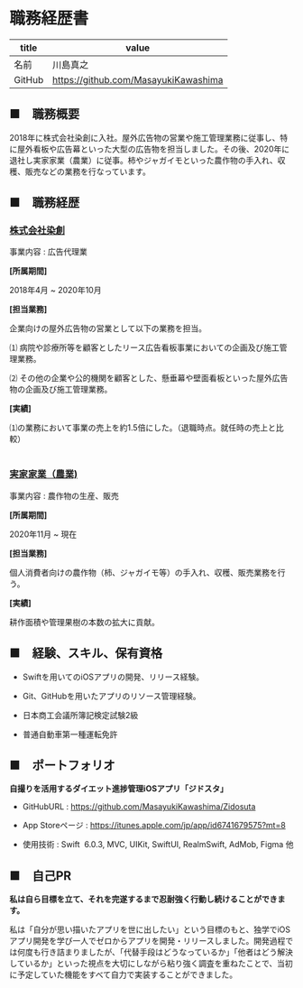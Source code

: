 # 職務経歴書

<!---
 名前の文字を大きくする
-->
| title | value |
| ---- | ---- |
| 名前 | 川島真之 |
| GitHub | https://github.com/MasayukiKawashima |

## ■　職務概要

2018年に株式会社染創に入社。屋外広告物の営業や施工管理業務に従事し、特に屋外看板や広告幕といった大型の広告物を担当しました。その後、2020年に退社し実家家業（農業）に従事。柿やジャガイモといった農作物の手入れ、収穫、販売などの業務を行なっています。

## ■　職務経歴

### <ins>株式会社染創</ins>
  
  事業内容 : 広告代理業
  
  **[所属期間]**
  
  2018年4月 ~ 2020年10月
  
  **[担当業務]**
  
  企業向けの屋外広告物の営業として以下の業務を担当。
  
  ⑴ 病院や診療所等を顧客としたリース広告看板事業においての企画及び施工管理業務。
  
  ⑵ その他の企業や公的機関を顧客とした、懸垂幕や壁面看板といった屋外広告物の企画及び施工管理業務。
  
  **[実績]**
  
  ⑴の業務において事業の売上を約1.5倍にした。（退職時点。就任時の売上と比較）
  <br>
  <br>
 ### <ins>実家家業（農業)</ins>
  
  事業内容 : 農作物の生産、販売
  
  **[所属期間]**
  
  2020年11月 ~ 現在
  
  **[担当業務]**
  
  個人消費者向けの農作物（柿、ジャガイモ等）の手入れ、収穫、販売業務を行う。

  **[実績]**
  
  耕作面積や管理果樹の本数の拡大に貢献。

## ■　経験、スキル、保有資格

<!---
  表形式に変更する
-->

- Swiftを用いてのiOSアプリの開発、リリース経験。

- Git、GitHubを用いたアプリのリソース管理経験。

- 日本商工会議所簿記検定試験2級

- 普通自動車第一種運転免許

## ■　ポートフォリオ

**自撮りを活用するダイエット進捗管理iOSアプリ「ジドスタ」**

- GitHubURL : https://github.com/MasayukiKawashima/Zidosuta

- App Storeページ : https://itunes.apple.com/jp/app/id6741679575?mt=8

- 使用技術 : Swift  6.0.3, MVC, UIKit, SwiftUI, RealmSwift, AdMob, Figma 他

## ■　自己PR

**私は自ら目標を立て、それを完遂するまで忍耐強く行動し続けることができます。**

私は「自分が思い描いたアプリを世に出したい」という目標のもと、独学でiOSアプリ開発を学び一人でゼロからアプリを開発・リリースしました。開発過程では何度も行き詰まりましたが、「代替手段はどうなっているか」「他者はどう解決しているか」といった視点を大切にしながら粘り強く調査を重ねたことで、当初に予定していた機能をすべて自力で実装することができました。

